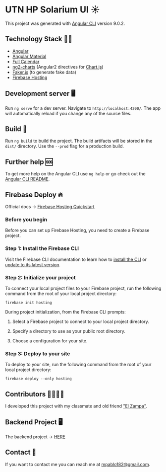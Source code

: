 # UTN HP Solarium UI ☀

This project was generated with [Angular CLI](https://github.com/angular/angular-cli) version 9.0.2.

## Technology Stack 👨‍💻
- [Angular](https://angular.io/)
- [Angular Material](https://material.angular.io/)
- [Full Calendar](https://fullcalendar.io/)
- [ng2-charts](https://valor-software.com/ng2-charts/) (Angular2 directives for [Chart.js](https://www.chartjs.org/))
- [Faker.js](http://marak.github.io/faker.js/index.html) (to generate fake data)
- [Firebase Hosting](https://firebase.google.com/docs/hosting)

## Development server 🖥

Run `ng serve` for a dev server. Navigate to `http://localhost:4200/`. The app will automatically reload if you change any of the source files.

## Build 🔨

Run `ng build` to build the project. The build artifacts will be stored in the `dist/` directory. Use the `--prod` flag for a production build.

## Further help 🆘

To get more help on the Angular CLI use `ng help` or go check out the [Angular CLI README](https://github.com/angular/angular-cli/blob/master/README.md).

## Firebase Deploy 🔥

Official docs -> [Firebase Hosting Quickstart](https://firebase.google.com/docs/hosting/quickstart)

### Before you begin

Before you can set up Firebase Hosting, you need to create a Firebase project.

### Step 1: Install the Firebase CLI

Visit the Firebase CLI documentation to learn how to [install the CLI](https://firebase.google.com/docs/cli#install_the_firebase_cli) or [update to its latest version](https://firebase.google.com/docs/cli#update-cli).

### Step 2: Initialize your project

To connect your local project files to your Firebase project, run the following command from the root of your local project directory:

`firebase init hosting`

During project initialization, from the Firebase CLI prompts:

1. Select a Firebase project to connect to your local project directory.

2. Specify a directory to use as your public root directory.

3. Choose a configuration for your site.

### Step 3: Deploy to your site

To deploy to your site, run the following command from the root of your local project directory:

`firebase deploy --only hosting`

## Contributors 👨‍💻👨‍💻

I developed this project with my classmate and old friend ["El Zampa"](https://github.com/alezampa).

## Backend Project 🖥

The backend project -> [HERE](https://github.com/alezampa/utn-hp-solarium-api)

## Contact 📧

If you want to contact me you can reach me at <mpablo182@gmail.com>.
